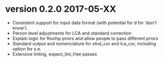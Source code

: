 # version 0.2.0 2017-05-XX

* Consistent support for input data format (with potential for d for 'don't know').
* Person level adjustments for LCA and standard correction
* Explain logic for Rsolnp priors and allow people to pass different priors
* Standard output and nomenclature for stnd_cor and lca_cor, including option for s.e.
* Extensive linting, expect_lint_free passes